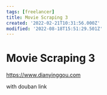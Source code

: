 ```yaml
---
tags: [freelancer]
title: Movie Scraping 3
created: '2022-02-21T10:31:56.000Z'
modified: '2022-08-18T15:51:29.501Z'
---
```


# Movie Scraping 3

https://www.dianyinggou.com

with douban link
